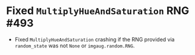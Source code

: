 # Fixed `MultiplyHueAndSaturation` RNG #493

* Fixed `MultiplyHueAndSaturation` crashing if the RNG provided via
  `random_state` was not `None` or `imgaug.random.RNG`.
